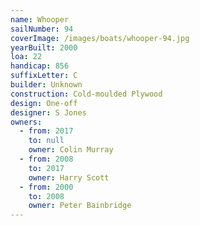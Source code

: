 ```yaml
---
name: Whooper
sailNumber: 94
coverImage: /images/boats/whooper-94.jpg
yearBuilt: 2000
loa: 22
handicap: 856
suffixLetter: C
builder: Unknown
construction: Cold-moulded Plywood
design: One-off
designer: S Jones
owners:
  - from: 2017
    to: null
    owner: Colin Murray
  - from: 2008
    to: 2017
    owner: Harry Scott
  - from: 2000
    to: 2008
    owner: Peter Bainbridge
---
```

